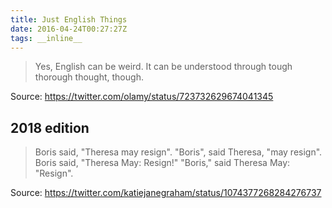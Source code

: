 ```yaml
---
title: Just English Things
date: 2016-04-24T00:27:27Z
tags: __inline__
---
```


> Yes, English can be weird.
> It can be understood through tough thorough thought, though.

Source: https://twitter.com/olamy/status/723732629674041345

## 2018 edition

> Boris said, "Theresa may resign".
> "Boris", said Theresa, "may resign".
> Boris said, "Theresa May: Resign!"
> "Boris," said Theresa May: "Resign".

Source: https://twitter.com/katiejanegraham/status/1074377268284276737

